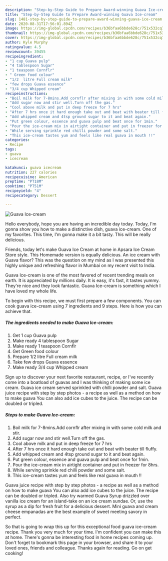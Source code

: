 ```yaml
---
description: "Step-by-Step Guide to Prepare Award-winning Guava Ice-cream"
title: "Step-by-Step Guide to Prepare Award-winning Guava Ice-cream"
slug: 1481-step-by-step-guide-to-prepare-award-winning-guava-ice-cream
date: 2020-08-31T17:56:01.894Z
image: https://img-global.cpcdn.com/recipes/b36bfaa6bbde628c/751x532cq70/guava-ice-cream-recipe-main-photo.jpg
thumbnail: https://img-global.cpcdn.com/recipes/b36bfaa6bbde628c/751x532cq70/guava-ice-cream-recipe-main-photo.jpg
cover: https://img-global.cpcdn.com/recipes/b36bfaa6bbde628c/751x532cq70/guava-ice-cream-recipe-main-photo.jpg
author: Kyle Murphy
ratingvalue: 4.5
reviewcount: 39455
recipeingredient:
- "1 cup Guava pulp"
- "4 tablespoon Sugar"
- "1 teaspoon Cornflr"
- " Green food colour"
- "1/2  litre Full cream milk"
- "few drops Guava essence"
- "3/4 cup Whipped cream"
recipeinstructions:
- "Boil milk for 7-8mins.Add cornflr after mixing in with some cold milk and stir."
- "Add sugar now and stir well.Turn off the gas."
- "Cool above milk and put in deep freeze for 7 hrs"
- "After 7 hrs once it hard enough take out and beat with beater till fluffy."
- "Add whipped cream and 4tsp ground sugar to it and beat again."
- "Put green colour, essence and guava pulp and beat once for 1min."
- "Pour the ice-cream mix in airtight container and put in freezer for 8hrs."
- "While serving sprinkle red chilli powder and some salt."
- "This ice-cream tastes yum and feels like real guava in mouth !!"
categories:
- Recipe
tags:
- guava
- icecream

katakunci: guava icecream 
nutrition: 227 calories
recipecuisine: American
preptime: "PT18M"
cooktime: "PT51M"
recipeyield: "4"
recipecategory: Dessert

---
```



![Guava Ice-cream](https://img-global.cpcdn.com/recipes/b36bfaa6bbde628c/751x532cq70/guava-ice-cream-recipe-main-photo.jpg)

Hello everybody, hope you are having an incredible day today. Today, I'm gonna show you how to make a distinctive dish, guava ice-cream. One of my favorites. This time, I'm gonna make it a bit tasty. This will be really delicious.

Friends, today let&#39;s make Guava Ice Cream at home in Apsara Ice Cream Store style. This Homemade version is equally delicious. An ice cream with Guava flavor? This was the question on my mind as I was presented this highly unique and refreshing flavor in Mumbai on my recent visit to India.

Guava Ice-cream is one of the most favored of recent trending meals on earth. It is appreciated by millions daily. It is easy, it's fast, it tastes yummy. They're nice and they look fantastic. Guava Ice-cream is something which I have loved my whole life.


To begin with this recipe, we must first prepare a few components. You can cook guava ice-cream using 7 ingredients and 9 steps. Here is how you can achieve that.

<!--inarticleads1-->

##### The ingredients needed to make Guava Ice-cream:

1. Get 1 cup Guava pulp
1. Make ready 4 tablespoon Sugar
1. Make ready 1 teaspoon Cornflr
1. Get  Green food colour
1. Prepare 1/2  litre Full cream milk
1. Take few drops Guava essence
1. Make ready 3/4 cup Whipped cream


Sign up to discover your next favorite restaurant, recipe, or I&#39;ve recently come into a boatload of guavas and I was thinking of making some ice cream. Guava ice cream served sprinkled with chilli powder and salt. Guava juice recipe with step by step photos - a recipe as well as a method on how to make guava You can also add ice cubes to the juice. The recipe can be doubled or tripled. 

<!--inarticleads2-->

##### Steps to make Guava Ice-cream:

1. Boil milk for 7-8mins.Add cornflr after mixing in with some cold milk and stir.
1. Add sugar now and stir well.Turn off the gas.
1. Cool above milk and put in deep freeze for 7 hrs
1. After 7 hrs once it hard enough take out and beat with beater till fluffy.
1. Add whipped cream and 4tsp ground sugar to it and beat again.
1. Put green colour, essence and guava pulp and beat once for 1min.
1. Pour the ice-cream mix in airtight container and put in freezer for 8hrs.
1. While serving sprinkle red chilli powder and some salt.
1. This ice-cream tastes yum and feels like real guava in mouth !!


Guava juice recipe with step by step photos - a recipe as well as a method on how to make guava You can also add ice cubes to the juice. The recipe can be doubled or tripled. Also try warmed Guava Syrup drizzled over vanilla ice cream for an island-take on an ice cream sundae. Or, use the syrup as a dip for fresh fruit for a delicious dessert. Mini guava and cream cheese empanadas are the best example of sweet meeting savory in perfect. 

So that is going to wrap this up for this exceptional food guava ice-cream recipe. Thank you very much for your time. I'm confident you can make this at home. There's gonna be interesting food in home recipes coming up. Don't forget to bookmark this page in your browser, and share it to your loved ones, friends and colleague. Thanks again for reading. Go on get cooking!
